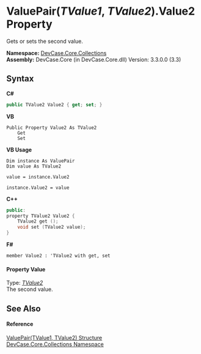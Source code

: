 # ValuePair(*TValue1*, *TValue2*).Value2 Property 
 

Gets or sets the second value.

**Namespace:**&nbsp;<a href="N_DevCase_Core_Collections">DevCase.Core.Collections</a><br />**Assembly:**&nbsp;DevCase.Core (in DevCase.Core.dll) Version: 3.3.0.0 (3.3)

## Syntax

**C#**<br />
``` C#
public TValue2 Value2 { get; set; }
```

**VB**<br />
``` VB
Public Property Value2 As TValue2
	Get
	Set
```

**VB Usage**<br />
``` VB Usage
Dim instance As ValuePair
Dim value As TValue2

value = instance.Value2

instance.Value2 = value
```

**C++**<br />
``` C++
public:
property TValue2 Value2 {
	TValue2 get ();
	void set (TValue2 value);
}
```

**F#**<br />
``` F#
member Value2 : 'TValue2 with get, set

```


#### Property Value
Type: <a href="T_DevCase_Core_Collections_ValuePair_2">*TValue2*</a><br />The second value.

## See Also


#### Reference
<a href="T_DevCase_Core_Collections_ValuePair_2">ValuePair(TValue1, TValue2) Structure</a><br /><a href="N_DevCase_Core_Collections">DevCase.Core.Collections Namespace</a><br />